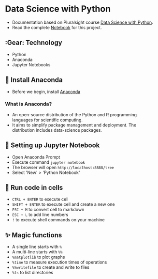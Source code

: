 
# Data Science with Python

- Documentation based on Pluralsight course [Data Science with Python](https://app.pluralsight.com/library/courses/python-data-science).
-   Read the complete [Notebook](DemoNotebook.ipynb) for this project.

## :Gear: Technology

- Python
- Anaconda
- Jupyter Notebooks

## :notebook: Install Anaconda

- Before we begin, install [Anaconda](https://www.anaconda.com/products/individual)

### What is Anaconda?

 - An open-source distribution of the Python and R programming languages for scientific computing. 
 - It aims to simplify package management and deployment. The distribution includes data-science packages.

## :book: Setting up Jupyter Notebook

- Open Anaconda Prompt
- Execute command `jupyter notebook`
- The browser will open `http://localhost:8888/tree`
- Select 'New' > 'Python Notebook'


## :runner: Run code in cells

- `CTRL + ENTER` to execute cell
- `SHIFT + ENTER` to execute cell and create a new one
- `ESC + M` to convert cell to markdown
- `ESC + L` to add line numbers
- `!` to execute shell commands on your machine

## :sparkles: Magic functions

- A single line starts with `%`
- A multi-line starts with `%%`
- `%matplotlib` to plot graphs
- `%time` to measure execution times of operations
- `%%writefile` to create and write to files
- `%ls` to list directories

